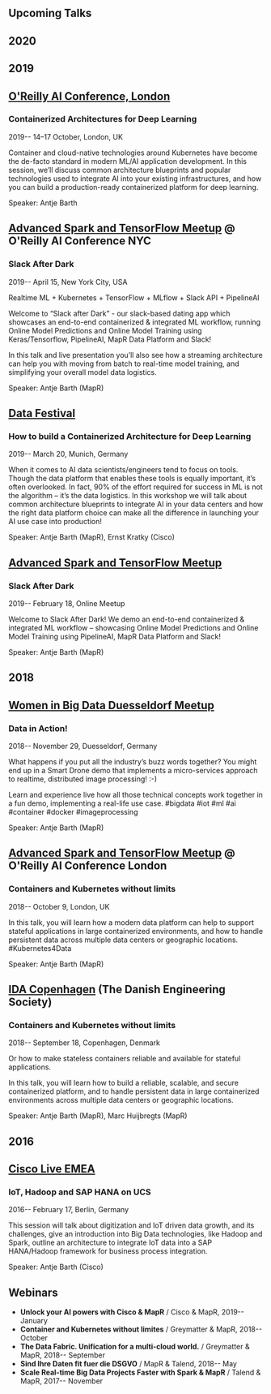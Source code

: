 ## Upcoming Talks ##

## 2020 ##


## 2019 ##

## [O'Reilly AI Conference, London](https://conferences.oreilly.com/artificial-intelligence/ai-eu)

### Containerized Architectures for Deep Learning ###

2019-- 14–17 October, London, UK

Container and cloud-native technologies around Kubernetes have become the de-facto standard in modern ML/AI application development. In this session, we’ll discuss common architecture blueprints and popular technologies used to integrate AI into your existing infrastructures, and how you can build a production-ready containerized platform for deep learning.

Speaker: Antje Barth


## [Advanced Spark and TensorFlow Meetup](https://www.meetup.com/Advanced-Spark-and-TensorFlow-Meetup/) @ O'Reilly AI Conference NYC

### Slack After Dark ###

2019-- April 15, New York City, USA

Realtime ML + Kubernetes + TensorFlow + MLflow + Slack API + PipelineAI

Welcome to “Slack after Dark” - our slack-based dating app which showcases an end-to-end containerized & integrated ML workflow, running Online Model Predictions and Online Model Training using Keras/Tensorflow, PipelineAI, MapR Data Platform and Slack!

In this talk and live presentation you’ll also see how a streaming architecture can help you with moving from batch to real-time model training, and simplifying your overall model data logistics.

Speaker: Antje Barth (MapR)


## [Data Festival](https://www.datafestival.de/en/) ## 

### How to build a Containerized Architecture for Deep Learning ###

2019-- March 20, Munich, Germany

When it comes to AI data scientists/engineers tend to focus on tools. Though the data platform that enables these tools is equally important, it’s often overlooked. In fact, 90% of the effort required for success in ML is not the algorithm – it’s the data logistics. In this workshop we will talk about common architecture blueprints to integrate AI in your data centers and how the right data platform choice can make all the difference in launching your AI use case into production!

Speaker: Antje Barth (MapR), Ernst Kratky (Cisco)


## [Advanced Spark and TensorFlow Meetup](https://www.meetup.com/Advanced-Spark-and-TensorFlow-Meetup/) ##

### Slack After Dark ###

2019-- February 18, Online Meetup

Welcome to Slack After Dark! We demo an end-to-end containerized & integrated ML workflow – showcasing Online Model Predictions and Online Model Training using PipelineAI, MapR Data Platform and Slack!

Speaker: Antje Barth (MapR)


## 2018 ##

## [Women in Big Data Duesseldorf Meetup](https://www.meetup.com/Women-in-Big-Data-Dusseldorf/)

### Data in Action! ###

2018-- November 29, Duesseldorf, Germany

What happens if you put all the industry’s buzz words together?
You might end up in a Smart Drone demo that implements a micro-services approach to realtime, distributed image processing! :-) 

Learn and experience live how all those technical concepts work together in a fun demo, implementing a real-life use case.
#bigdata #iot #ml #ai #container #docker #imageprocessing

Speaker: Antje Barth (MapR)


## [Advanced Spark and TensorFlow Meetup](https://www.meetup.com/Advanced-Spark-and-TensorFlow-Meetup/) @ O'Reilly AI Conference London

### Containers and Kubernetes without limits ###

2018-- October 9, London, UK 

In this talk, you will learn how a modern data platform can help to support stateful applications in large containerized environments, and how to handle persistent data across multiple data centers or geographic locations. #Kubernetes4Data

Speaker: Antje Barth (MapR)


## [IDA Copenhagen](https://english.ida.dk/) (The Danish Engineering Society) ##

### Containers and Kubernetes without limits ###

2018-- September 18, Copenhagen, Denmark

Or how to make stateless containers reliable and available for stateful applications.

In this talk, you will learn how to build a reliable, scalable, and secure containerized platform, and to handle persistent data in large containerized environments across multiple
data centers or geographic locations.

Speaker: Antje Barth (MapR), Marc Huijbregts (MapR)

## 2016 ##

## [Cisco Live EMEA](https://www.ciscolive.com/) ##

### IoT, Hadoop and SAP HANA on UCS ### 

2016-- February 17, Berlin, Germany

This session will talk about digitization and IoT driven data growth, and its challenges, give an introduction into Big Data technologies, like Hadoop and Spark, outline an architecture to integrate IoT data into a SAP HANA/Hadoop framework for business process integration.

Speaker: Antje Barth (Cisco)


## Webinars ##

* **Unlock your AI powers with Cisco & MapR** / Cisco & MapR, 2019-- January
* **Container and Kubernetes without limites** / Greymatter & MapR, 2018-- October
* **The Data Fabric. Unification for a multi-cloud world.** / Greymatter & MapR, 2018-- September
* **Sind Ihre Daten fit fuer die DSGVO** / MapR & Talend, 2018-- May
* **Scale Real-time Big Data Projects Faster with Spark & MapR** / Talend & MapR, 2017-- November
